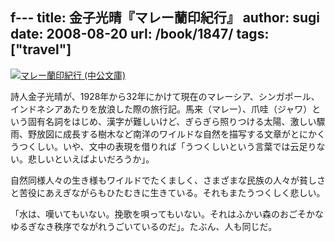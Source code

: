 f---
title: 金子光晴『マレー蘭印紀行』
author: sugi
date: 2008-08-20
url: /book/1847/
tags: ["travel"]
---
<a href="http://www.amazon.co.jp/exec/obidos/ASIN/4122044480/chezsugi-22/ref=nosim/" name="amazletlink" target="_blank"><img src="http://i1.wp.com/ecx.images-amazon.com/images/I/41G1424YP8L._SL160_.jpg?w=660" alt="マレー蘭印紀行 (中公文庫)" class="alignleft" data-recalc-dims="1" /></a>

詩人金子光晴が、1928年から32年にかけて現在のマレーシア、シンガポール、インドネシアあたりを放浪した際の旅行記。馬来（マレー）、爪哇（ジャワ）という固有名詞をはじめ、漢字が難しいけど、ぎらぎら照りつける太陽、激しい驟雨、野放図に成長する樹木など南洋のワイルドな自然を描写する文章がとにかくうつくしい。いや、文中の表現を借りれば「うつくしいという言葉では云足りない。悲しいといえばよいだろうか」。

自然同様人々の生き様もワイルドでたくましく、さまざまな民族の人々が貧しさと苦役にあえぎながらもひたむきに生きている。それもまたうつくしく悲しい。

「水は、嘆いてもいない。挽歌を唄ってもいない。それはふかい森のおごそかなゆるぎなき秩序でながれうごいているのだ」。たぶん、人も同じだ。

